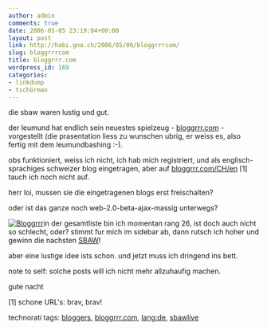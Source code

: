 ```yaml
---
author: admin
comments: true
date: 2006-05-05 23:19:04+00:00
layout: post
link: http://habi.gna.ch/2006/05/06/bloggrrrcom/
slug: bloggrrrcom
title: bloggrrr.com
wordpress_id: 169
categories:
- linkdump
- tschörman
---
```



die sbaw waren lustig und gut.



der leumund hat endlich sein neuestes spielzeug - [bloggrrr.com](http://www.bloggrrr.com) - vorgestellt (die prasentation liess zu wunschen ubrig, er weiss es, also fertig mit dem leumundbashing :-).
  
obs funktioniert, weiss ich nicht, ich hab mich registriert, und als englisch-sprachiges schweizer blog eingetragen, aber auf [bloggrrr.com/CH/en](http://www.bloggrrr.com/CH/en) [1] tauch ich noch nicht auf.



herr loi, mussen sie die eingetragenen blogs erst freischalten?



oder ist das ganze noch web-2.0-beta-ajax-massig unterwegs?



[![Bloggrrr](http://habi.gna.ch/blog/images/bloggrrr-tm.jpg)](http://habi.gna.ch/blog/images/bloggrrr.jpg)in der gesamtliste bin ich momentan rang 26, ist doch auch nicht so schlecht, oder? stimmt fur mich im sidebar ab, dann rutsch ich hoher und gewinn die nachsten [SBAW](http://swissblogawards.ch/)!



aber eine lustige idee ists schon. und jetzt muss ich dringend ins bett.
  
note to self: solche posts will ich nicht mehr allzuhaufig machen.
  
gute nacht



[1] schone URL's: brav, brav!





technorati tags: [bloggers](http://www.technorati.com/tag/bloggers), [bloggrrr.com](http://www.technorati.com/tag/bloggrrr.com), [lang:de](http://www.technorati.com/tag/lang:de), [sbawlive](http://www.technorati.com/tag/sbawlive)
